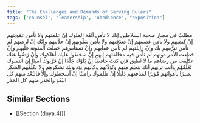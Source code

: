 ```yaml
---
title: "The Challenges and Demands of Serving Rulers"
tags: ['counsel', 'leadership', 'obedience', "exposition"]
---
```


 مطلبٌ في مضار صحبة السلاطين إنك لا تأمن أنَفَة الملوك إنْ علمتهم ولا تأمن عقوبتهم إنْ كتمتهم ولا تأمن غضبتهم إنْ صَدَقتهم ولا تأمن سَلْوَتهم إنْ حدَّثتهم وإنَّك إنْ لزمتهم لم تأمن تبرُّمهم بك وإنْ زايلتهم لم تأمن عقابهم وإنْ تستأمرهم حملتَ المئونة عليهم وإنْ قطعت الأمر دونهم لم تأمن فيه مخالفتهم إنهم إنْ سخطوا عليك أهلكوك وإنْ رَضُوا عنك تكلَّفت من رضاهم ما لا تُطيق  فإن كنتَ حافظًا إنْ بَلَوْك جَلْدًا إنْ قرَّبوك أمينًا إن ائتمنوك تُعَلِّمُهُم وأنت تريهم أنك تتعلم منهم وتُؤدِّبُهم وكأنهم يؤدبونك تشكرهم ولا تكلِّفُهم الشكر بصيرًا بأهوائهم مُؤثرًا لمنافعهم ذليلًا إنْ ظلموك راضيًا إنْ أسخطوك وإلَّا فالبُعْد منهم كل البُعْدِ والحذر منهم كل الحذر

## Similar Sections
- [[Section (duya.4)]]
